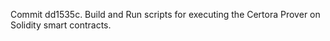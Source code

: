 Commit dd1535c.                    Build and Run scripts for executing the Certora Prover on Solidity smart contracts.
